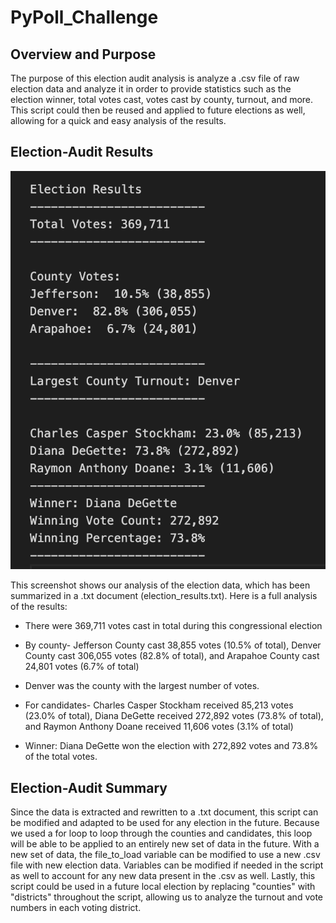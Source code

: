# PyPoll_Challenge

## Overview and Purpose

The purpose of this election audit analysis is analyze a .csv file of raw election data and analyze it in order to provide statistics such as the election winner, total votes cast, votes cast by county, turnout, and more. This script could then be reused and applied to future elections as well, allowing for a quick and easy analysis of the results. 

## Election-Audit Results

![ElectionResults](https://github.com/tylerfallon/PyPoll_Challenge/blob/main/Resources/election_results.png?raw=true)

This screenshot shows our analysis of the election data, which has been summarized in a .txt document (election_results.txt). Here is a full analysis of the results:

* There were 369,711 votes cast in total during this congressional election

* By county- Jefferson County cast 38,855 votes (10.5% of total), Denver County cast 306,055 votes (82.8% of total), and Arapahoe County cast 24,801 votes (6.7% of total)

* Denver was the county with the largest number of votes. 

* For candidates- Charles Casper Stockham received 85,213 votes (23.0% of total), Diana DeGette received 272,892 votes (73.8% of total), and Raymon Anthony Doane received 11,606 votes (3.1%  of total)

* Winner: Diana DeGette won the election with 272,892 votes and 73.8% of the total votes. 

## Election-Audit Summary

Since the data is extracted and rewritten to a .txt document, this script can be modified and adapted to be used for any election in the future. Because we used a for loop to loop through the counties and candidates, this loop will be able to be applied to an entirely new set of data in the future. With a new set of data, the file_to_load variable can be modified to use a new .csv file with new election data. Variables can be modified if needed in the script as well to account for any new data present in the .csv as well. Lastly, this script could be used in a future local election by replacing "counties" with "districts" throughout the script, allowing us to analyze the turnout and vote numbers in each voting district. 
